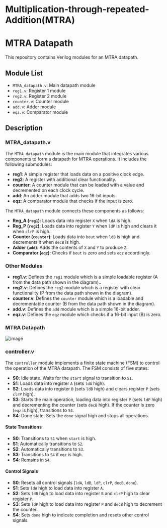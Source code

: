 # Multiplication-through-repeated-Addition(MTRA)
# MTRA Datapath

This repository contains Verilog modules for an MTRA datapath.

## Module List

- `MTRA_datapath.v`: Main datapath module
- `reg1.v`: Register 1 module
- `reg2.v`: Register 2 module
- `counter.v`: Counter module
- `add.v`: Adder module
- `eqz.v`: Comparator module

## Description

### MTRA_datapath.v

The `MTRA_datapath` module is the main module that integrates various components to form a datapath for MTRA operations. It includes the following submodules:

- **reg1**: A simple register that loads data on a positive clock edge.
- **reg2**: A register with additional clear functionality.
- **counter**: A counter module that can be loaded with a value and decremented on each clock cycle.
- **add**: An adder module that adds two 16-bit inputs.
- **eqz**: A comparator module that checks if the input is zero.

The `MTRA_datapath` module connects these components as follows:

- **Reg_A (`reg1`)**: Loads data into register `X` when `ldA` is high.
- **Reg_P (`reg2`)**: Loads data into register `Y` when `ldP` is high and clears it when `clrP` is high.
- **Counter (`counter`)**: Loads data into `bout` when `ldB` is high and decrements it when `decB` is high.
- **Adder (`add`)**: Adds the contents of `X` and `Y` to produce `Z`.
- **Comparator (`eqz`)**: Checks if `bout` is zero and sets `eqz` accordingly.

### Other Modules

- **reg1.v**: Defines the `reg1` module which is a simple loadable register (A from the data path shown in the diagram)..
- **reg2.v**: Defines the `reg2` module which is a register with clear functionality (P from the data path shown in the diagram).
- **counter.v**: Defines the `counter` module which is a loadable and decrementable counter (B from the data path shown in the diagram).
- **add.v**: Defines the `add` module which is a simple 16-bit adder.
- **eqz.v**: Defines the `eqz` module which checks if a 16-bit input (B) is zero.



### MTRA Datapath
![image](https://github.com/Nirvan-Mishra-09/Multiplication-through-repeated-Addition/assets/127642231/49463a28-a23d-4ff0-b897-dd6929a53dad)

### controller.v

The `controller` module implements a finite state machine (FSM) to control the operation of the MTRA datapath. The FSM consists of five states:

- **S0**: Idle state. Waits for the `start` signal to transition to `S1`.
- **S1**: Loads data into register `A` (sets `ldA` high).
- **S2**: Loads data into register `B` (sets `ldB` high) and clears register `P` (sets `clrP` high).
- **S3**: Starts the main operation, loading data into register `P` (sets `ldP` high) and decrementing the counter (sets `decB` high). If the counter is zero (`eqz` is high), transitions to `S4`.
- **S4**: Done state. Sets the `done` signal high and stops all operations.

#### State Transitions
- **S0**: Transitions to `S1` when `start` is high.
- **S1**: Automatically transitions to `S2`.
- **S2**: Automatically transitions to `S3`.
- **S3**: Transitions to `S4` if `eqz` is high.
- **S4**: Remains in `S4`.

#### Control Signals
- **S0**: Resets all control signals (`ldA`, `ldB`, `ldP`, `clrP`, `decB`, `done`).
- **S1**: Sets `ldA` high to load data into register `A`.
- **S2**: Sets `ldB` high to load data into register `B` and `clrP` high to clear register `P`.
- **S3**: Sets `ldP` high to load data into register `P` and `decB` high to decrement the counter.
- **S4**: Sets `done` high to indicate completion and resets other control signals.
